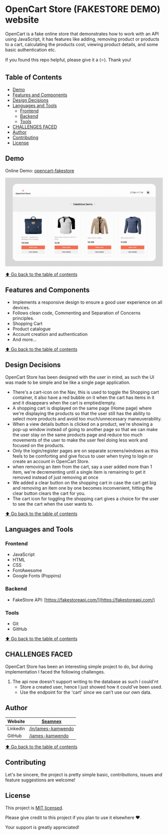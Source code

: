 # OpenCart Store (FAKESTORE DEMO) website

OpenCart is a fake online store that demonstrates how to work with an API using JavaScript, it has features like adding, removing product or products to a cart, calculating the products cost, viewing product details, and some basic authentication etc.

If you found this repo helpful, please give it a (⭐). Thank you!

## Table of Contents

- [Demo](#demo)
- [Features and Components](#features-and-components)
- [Design Decisions](#design-decisions)
- [Languages and Tools](#languages-and-tools)
  - [Frontend](#frontend)
  - [Backend](#backend)
  - [Tools](#tools)
- [CHALLENGES FACED](#challenges-faced)
- [Author](#author)
- [Contributing](#contributing)
- [License](#license)



## Demo

Online Demo: [opencart-fakestore](https://opencart-fakestore.000webhostapp.com/)

![OpenCart Store](https://github.com/James-kamwendo/opencart/blob/master/opencart-fs.gif)

<a href="#table-of-contents" title="Go back to the table of contents">
⬆️ Go back to the table of contents
</a>

## Features and Components

- Implements a responsive design to ensure a good user experience on all devices.
- Follows clean code, Commenting and Separation of Concerns principles.
- Shopping Cart
- Product catalogue
- Account creation and authentication
- And more...

<a href="#table-of-contents" title="Go back to the table of contents">
⬆️ Go back to the table of contents
</a>

## Design Decisions

OpenCart Store has been designed with the user in mind, as such the UI was made to be simple and be like a single page application.

- There's a cart-icon on the Nav, this is used to toggle the Shopping cart container, it also have a red bubble on it when the cart has items in it and it disappears when the cart is emptied/empty.
- A shopping cart is displayed on the same page (Home page) where we're displaying the products so that the user still has the ability to select more products and avoid too much/unnecessary maneuverability.
- When a view details button is clicked on a product, we're showing a pop-up window instead of going to another page so that we can make the user stay on the same products page and reduce too much movements of the user to make the user feel doing less work and focused on the products.
- Only the login/register pages are on separate screens/windows as this feels to be comforting and give focus to user when trying to login or create an account in OpenCart Store.
- when removing an item from the cart, say a user added more than 1 item, we're decrementing until a single item is remaining to get it removed instead of just removing at once
- We added a clear button on the shopping cart in case the cart get big and removing an item one by one becomes inconvenient, hitting the clear button clears the cart for you.
- The cart icon for toggling the shopping cart gives a choice for the user to see the cart when the user wants to. 

<a href="#table-of-contents" title="Go back to the table of contents">
⬆️ Go back to the table of contents
</a>

## Languages and Tools

### Frontend

- JavaScript
- HTML
- CSS
- FontAwesome
- Google Fonts (Poppins)

### Backend

- FakeStore API: [https://fakestoreapi.com/](https://fakestoreapi.com/)

### Tools

- Git
- GitHub

<a href="#table-of-contents" title="Go back to the table of contents">
⬆️ Go back to the table of contents
</a>

## CHALLENGES FACED

OpenCart Store has been an interesting simple project to do, but during implementation I faced the following challenges.

1. The api now doesn't support writing to the database as such I could'nt
    - Store a created user, hence I just showed how it could've been used.
    - Use the endpoint for the 'cart' since we can't use our own data.

## Author

| Website  | [Seamnex](https://seamnex.rf.gd)             |
| -------- | -------------------------------------------- |
| LinkedIn | [/in/james-kamwendo](https://linkedin.com/in/james-kamwendo) |
| GitHub   | [/james-kamwendo](https://github.com/james-kamwendo)         |

<a href="#table-of-contents" title="Go back to the table of contents">
⬆️ Go back to the table of contents
</a>

## Contributing

Let's be sincere, the project is pretty simple basic, contributions, issues and feature suggestions are welcome!

## License

This project is [MIT licensed](https://choosealicense.com/licenses/mit/).

Please give credit to this project if you plan to use it elsewhere ❤️.

Your support is greatly appreciated!
